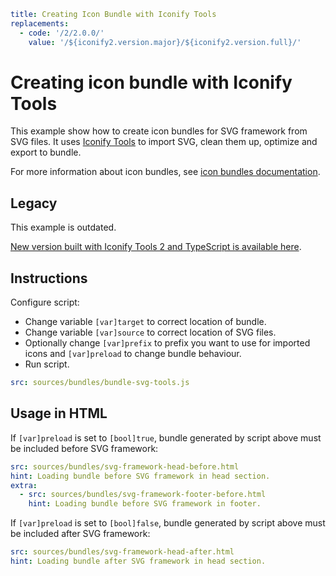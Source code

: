 ```yaml
title: Creating Icon Bundle with Iconify Tools
replacements:
  - code: '/2/2.0.0/'
    value: '/${iconify2.version.major}/${iconify2.version.full}/'
```

# Creating icon bundle with Iconify Tools

This example show how to create icon bundles for SVG framework from SVG files. It uses [Iconify Tools](./index.md) to import SVG, clean them up, optimize and export to bundle.

For more information about icon bundles, see [icon bundles documentation](../../sources/bundles/index.md).

## Legacy

This example is outdated.

[New version built with Iconify Tools 2 and TypeScript is available here](../../sources/bundles/examples/svg-framework-full.md).

## Instructions

Configure script:

- Change variable `[var]target` to correct location of bundle.
- Change variable `[var]source` to correct location of SVG files.
- Optionally change `[var]prefix` to prefix you want to use for imported icons and `[var]preload` to change bundle behaviour.
- Run script.

```yaml
src: sources/bundles/bundle-svg-tools.js
```

## Usage in HTML

If `[var]preload` is set to `[bool]true`, bundle generated by script above must be included before SVG framework:

```yaml
src: sources/bundles/svg-framework-head-before.html
hint: Loading bundle before SVG framework in head section.
extra:
  - src: sources/bundles/svg-framework-footer-before.html
    hint: Loading bundle before SVG framework in footer.
```

If `[var]preload` is set to `[bool]false`, bundle generated by script above must be included after SVG framework:

```yaml
src: sources/bundles/svg-framework-head-after.html
hint: Loading bundle after SVG framework in head section.
```
